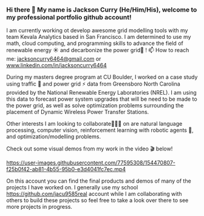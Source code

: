 ### Hi there 👋  My name is Jackson Curry (He/Him/His), welcome to my professional portfolio github account!  
I am currently working ot develop awesome grid modelling tools with my team Kevala Analytics based in San Francisco.  I am determined to use my math, cloud computing, and programming skills to advance the field of renewable energy ☀️ and decarbonize the power grid🌱 ! 
📫 How to reach me: jacksoncurry6464@gmail.com or www.linkedin.com/in/jacksoncurry6464


During my masters degree program at CU Boulder, I worked on a case study using traffic 🚗 and power grid ⚡ data from Greensboro North Carolina provided by the National Renewable Energy Laboratories (NREL).  I am using this data to forecast power system upgrades that will be need to be made to the power grid, as well as solve optimization problems surrounding the placement of Dynamic Wireless Power Transfer Stations.

Other interests I am looking to collaborate🧑‍🤝‍🧑 on are natural language processing, computer vision, reinforcement learning with robotic agents 🤖, and optimization/modelling problems.  

Check out some visual demos from my work in the video 🎬 below!



https://user-images.githubusercontent.com/77595308/154470807-f25b0f42-ab81-4b55-95b0-e3d4041fc7ec.mp4



On this account you can find the final products and demos of many of the projects I have worked on.  I generally use my school https://github.com/jacu9585real account while I am collaborating with others to build these projects so feel free to take a look over there to see more projects in progress.

<!---
**jacksonCurry6464/jacksonCurry6464** is a ✨ _special_ ✨ repository because its `README.md` (this file) appears on your GitHub profile.

Here are some ideas to get you started:

- 🔭 I’m currently working on ...
- 🌱 I’m currently learning ...



- 👯 I’m looking to collaborate on ...
- 🤔 I’m looking for help with ...
- 💬 Ask me about ...
- 📫 How to reach me: ...
- 😄 Pronouns: ...
- ⚡ Fun fact: ...
-->
